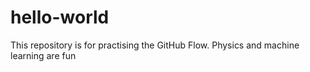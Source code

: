# hello-world
This repository is for practising the GitHub Flow.
Physics and machine learning are fun
